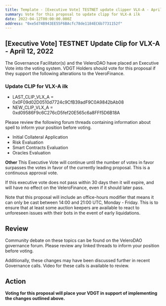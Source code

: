 ```yaml
---
title: Template - [Executive Vote] TESTNET update clipper VLX-A - April 12, 2022
summary: Vote for this proposal to update clipp for VLX-A ilk
date: 2022-04-12T00:00:00.000Z
address: "0xe5d74B943EE55F6BAcfc78de1184EC6b7731152f"
---
```

## [Executive Vote] TESTNET Update Clip for VLX-A - April 12, 2022

The Governance Facilitator(s) and the VeleroDAO have placed an Executive Vote into the voting system. VDGT Holders should vote for this proposal if they support the following alterations to the VeeroFinance.

### Update CLIP for VLX-A ilk

* LAST_CLIP_VLX_A = 0x0F09d02D0510d7724c9CfB39adF9C0A9842bAb08
* NEW_CLIP_VLX_A = 0xd09586F9c6C276cD5fef20E565c6a8FFf5D6B18A


Please review the following forum threads containing information about spell to inform your position before voting.
* Initial Collateral Application
* Risk Evaluation
* Smart Contracts Evaluation
* Oracles Evaluation

**Other**
This Executive Vote will continue until the number of votes in favor surpasses the votes in favor of the currently leading proposal. This is a continuous approval vote. 

If this executive vote does not pass within 30 days then it will expire, and will have no effect on the VeleroFinance, even if it should later pass. 

Note that this proposal will include an office-hours modifier that means it can only be cast between 14:00 and 21:00 UTC, Monday - Friday. This is to ensure that at least some auction keepers are available to react to unforeseen issues with their bots in the event of early liquidations.

## Review

Community debate on these topics can be found on the VeleroDAO governance forum. Please review any linked threads to inform your position before voting.

Additionally, these changes may have been discussed further in recent Governance calls. Video for these calls is available to review.

## Action

**Voting for this proposal will place your VDGT in support of implementing the changes outlined above.**
